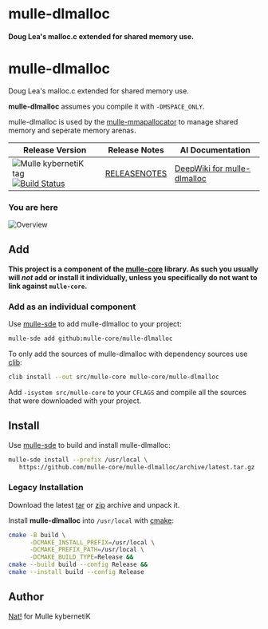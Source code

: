 # mulle-dlmalloc

#### Doug Lea's malloc.c extended for shared memory use.


# mulle-dlmalloc

Doug Lea's malloc.c extended for shared memory use.

**mulle-dlmalloc** assumes you compile it with `-DMSPACE_ONLY`.

mulle-dlmalloc is used by the [mulle-mmapallocator](//github.com/mulle-core/mulle-mmapallocator) to manage shared memory and seperate memory arenas.





| Release Version                                       | Release Notes  | AI Documentation
|-------------------------------------------------------|----------------|---------------
| ![Mulle kybernetiK tag](https://img.shields.io/github/tag/mulle-core/mulle-dlmalloc.svg) [![Build Status](https://github.com/mulle-core/mulle-dlmalloc/workflows/CI/badge.svg)](//github.com/mulle-core/mulle-dlmalloc/actions) | [RELEASENOTES](RELEASENOTES.md) | [DeepWiki for mulle-dlmalloc](https://deepwiki.com/mulle-core/mulle-dlmalloc)






### You are here

![Overview](overview.dot.svg)





## Add

**This project is a component of the [mulle-core](//github.com/mulle-core/mulle-core) library. As such you usually will *not* add or install it
individually, unless you specifically do not want to link against
`mulle-core`.**


### Add as an individual component

Use [mulle-sde](//github.com/mulle-sde) to add mulle-dlmalloc to your project:

``` sh
mulle-sde add github:mulle-core/mulle-dlmalloc
```

To only add the sources of mulle-dlmalloc with dependency
sources use [clib](https://github.com/clibs/clib):


``` sh
clib install --out src/mulle-core mulle-core/mulle-dlmalloc
```

Add `-isystem src/mulle-core` to your `CFLAGS` and compile all the sources that were downloaded with your project.


## Install

Use [mulle-sde](//github.com/mulle-sde) to build and install mulle-dlmalloc:

``` sh
mulle-sde install --prefix /usr/local \
   https://github.com/mulle-core/mulle-dlmalloc/archive/latest.tar.gz
```

### Legacy Installation


Download the latest [tar](https://github.com/mulle-core/mulle-dlmalloc/archive/refs/tags/latest.tar.gz) or [zip](https://github.com/mulle-core/mulle-dlmalloc/archive/refs/tags/latest.zip) archive and unpack it.

Install **mulle-dlmalloc** into `/usr/local` with [cmake](https://cmake.org):

``` sh
cmake -B build \
      -DCMAKE_INSTALL_PREFIX=/usr/local \
      -DCMAKE_PREFIX_PATH=/usr/local \
      -DCMAKE_BUILD_TYPE=Release &&
cmake --build build --config Release &&
cmake --install build --config Release
```


## Author

[Nat!](https://mulle-kybernetik.com/weblog) for Mulle kybernetiK  



